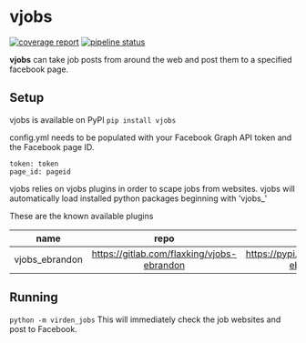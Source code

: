 # vjobs

[![coverage report](https://gitlab.com/flaxking/virden-jobs/badges/master/coverage.svg)](https://gitlab.com/flaxking/virden-jobs/-/commits/master) [![pipeline status](https://gitlab.com/flaxking/virden-jobs/badges/master/pipeline.svg)](https://gitlab.com/flaxking/virden-jobs/-/commits/master)

**vjobs** can take job posts from around the web and post them to a specified facebook page.

## Setup

vjobs is available on PyPI `pip install vjobs`

config.yml needs to be populated with your Facebook Graph API token and the Facebook page ID.

```
token: token
page_id: pageid
```

vjobs relies on vjobs plugins in order to scape jobs from websites. vjobs will automatically load installed python packages beginning with 'vjobs_'

These are the known available plugins

|      name      |                    repo                    |                   pypi                   |
|:--------------:|:------------------------------------------:|:----------------------------------------:|
| vjobs_ebrandon | https://gitlab.com/flaxking/vjobs-ebrandon | https://pypi.org/project/vjobs-ebrandon/ |



## Running

`python -m virden_jobs`
This will immediately check the job websites and post to Facebook.

